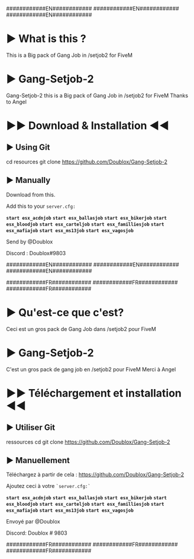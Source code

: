 ############EN############
############EN############
############EN############
# ► What is this ?

This is a Big pack of Gang Job in /setjob2 for FiveM

# ► Gang-Setjob-2

Gang-Setjob-2 this is a Big pack of Gang Job in /setjob2 for FiveM   Thanks  to Angel

# ►► Download & Installation ◄◄

## ► Using Git

cd resources
git clone https://github.com/Doublox/Gang-Setjob-2

## ► Manually

Download from this.

Add this to your ```server.cfg:```

__```start esx_acdnjob```__
__```start esx_ballasjob```__
__```start esx_bikerjob```__
__```start esx_bloodjob```__
__```start esx_carteljob```__
__```start esx_familliesjob```__
__```start esx_mafiajob```__
__```start esx_ms13job```__
__```start esx_vagosjob```__


Send by @Doublox

Discord : Doublox#9803

############EN############
############EN############
############EN############

############FR############
############FR############
############FR############

# ► Qu'est-ce que c'est?

Ceci est un gros pack de Gang Job dans /setjob2 pour FiveM

# ► Gang-Setjob-2

C'est un gros pack de gang job en /setjob2 pour FiveM Merci à Angel

# ►► Téléchargement et installation ◄◄

## ► Utiliser Git

ressources cd
git clone https://github.com/Doublox/Gang-Setjob-2

## ► Manuellement

Téléchargez à partir de cela : https://github.com/Doublox/Gang-Setjob-2

Ajoutez ceci à votre `` `server.cfg:` ``

__```start esx_acdnjob```__
__```start esx_ballasjob```__
__```start esx_bikerjob```__
__```start esx_bloodjob```__
__```start esx_carteljob```__
__```start esx_familliesjob```__
__```start esx_mafiajob```__
__```start esx_ms13job```__
__```start esx_vagosjob```__


Envoyé par @Doublox

Discord: Doublox # 9803

############FR############
############FR############
############FR############
